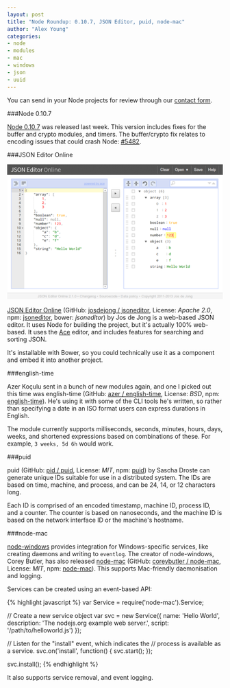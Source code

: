 ```yaml
---
layout: post
title: "Node Roundup: 0.10.7, JSON Editor, puid, node-mac"
author: "Alex Young"
categories: 
- node
- modules
- mac
- windows
- json
- uuid
---
```


<div class="intro">
You can send in your Node projects for review through our <a href="/contact.html">contact form</a>.
</div>

###Node 0.10.7

[Node 0.10.7](http://blog.nodejs.org/2013/05/17/node-v0-10-7-stable/) was released last week.  This version includes fixes for the buffer and crypto modules, and timers.  The buffer/crypto fix relates to encoding issues that could crash Node: [#5482](https://github.com/joyent/node/issues/5482).

###JSON Editor Online

![JSON Editor Online](images/posts/jsoneditoronline.png)

[JSON Editor Online](http://jsoneditoronline.org/) (GitHub: [josdejong / jsoneditor](https://github.com/josdejong/jsoneditor/), License: _Apache 2.0_, npm: [jsoneditor](https://npmjs.org/package/jsoneditor), bower: _jsoneditor_) by Jos de Jong is a web-based JSON editor.  It uses Node for building the project, but it's actually 100% web-based.  It uses the [Ace](http://ace.ajax.org/#nav=about) editor, and includes features for searching and sorting JSON.

It's installable with Bower, so you could technically use it as a component and embed it into another project.

###english-time

Azer Koçulu sent in a bunch of new modules again, and one I picked out this time was english-time (GitHub: [azer / english-time](https://github.com/azer/english-time), License: _BSD_, npm: [english-time](https://npmjs.org/package/english-time)).  He's using it with some of the CLI tools he's written, so rather than specifying a date in an ISO format users can express durations in English.

The module currently supports milliseconds, seconds, minutes, hours, days, weeks, and shortened expressions based on combinations of these.  For example, `3 weeks, 5d 6h` would work.

###puid

puid (GitHub: [pid / puid](https://github.com/pid/puid), License: _MIT_, npm: [puid](https://npmjs.org/package/puid)) by Sascha Droste can generate unique IDs suitable for use in a distributed system.  The IDs are based on time, machine, and process, and can be 24, 14, or 12 characters long.

Each ID is comprised of an encoded timestamp, machine ID, process ID, and a counter.  The counter is based on nanoseconds, and the machine ID is based on the network interface ID or the machine's hostname.

###node-mac

[node-windows](https://github.com/coreybutler/node-windows) provides integration for Windows-specific services, like creating daemons and writing to `eventlog`.  The creator of node-windows, Corey Butler, has also released [node-mac](http://coreybutler.github.io/node-mac/manual/) (GitHub: [coreybutler / node-mac](https://github.com/coreybutler/node-mac), License: _MIT_, npm: [node-mac](https://npmjs.org/package/node-mac)).  This supports Mac-friendly daemonisation and logging.

Services can be created using an event-based API:

{% highlight javascript %}
var Service = require('node-mac').Service;

// Create a new service object
var svc = new Service({
  name: 'Hello World',
  description: 'The nodejs.org example web server.',
  script: '/path/to/helloworld.js')
});

// Listen for the "install" event, which indicates the
// process is available as a service.
svc.on('install', function() {
  svc.start();
});

svc.install();
{% endhighlight %}

It also supports service removal, and event logging.
